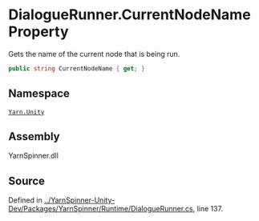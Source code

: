 <!-- This file was generated by a tool. Do not edit this file by hand. -->

# DialogueRunner.CurrentNodeName Property

Gets the name of the current node that is being run.


```csharp
public string CurrentNodeName { get; }
```



## Namespace
[`Yarn.Unity`](/api/csharp/yarn.unity/README.md)

## Assembly
YarnSpinner.dll

## Source
Defined in [../YarnSpinner-Unity-Dev/Packages/YarnSpinner/Runtime/DialogueRunner.cs](https://github.com/YarnSpinnerTool/YarnSpinner-Unity//blob/develop/Runtime/DialogueRunner.cs#L137), line 137.
